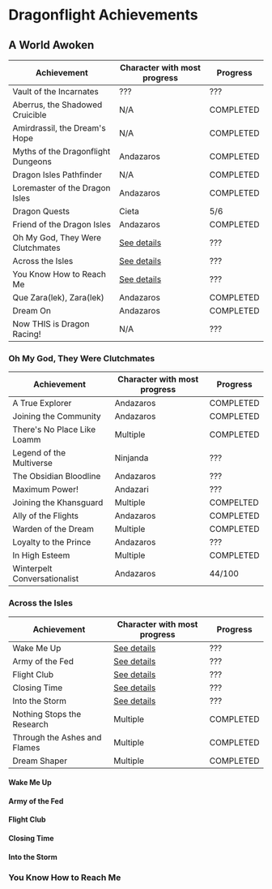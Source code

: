 # Dragonflight Achievements

## A World Awoken

| Achievement                        | Character with most progress                    | Progress  |
| ---------------------------------- | ----------------------------------------------- | --------- |
| Vault of the Incarnates            | ???                                             | ???       |
| Aberrus, the Shadowed Cruicible    | N/A                                             | COMPLETED |
| Amirdrassil, the Dream's Hope      | N/A                                             | COMPLETED |
| Myths of the Dragonflight Dungeons | Andazaros                                       | COMPLETED |
| Dragon Isles Pathfinder            | N/A                                             | COMPLETED |
| Loremaster of the Dragon Isles     | Andazaros                                       | COMPLETED |
| Dragon Quests                      | Cieta                                           | 5/6       |
| Friend of the Dragon Isles         | Andazaros                                       | COMPLETED |
| Oh My God, They Were Clutchmates   | [See details](#oh-my-god-they-were-clutchmates) | ???       |
| Across the Isles                   | [See details](#across-the-isles)                | ???       |
| You Know How to Reach Me           | [See details](#you-know-how-to-reach-me)        | ???       |
| Que Zara(lek), Zara(lek)           | Andazaros                                       | COMPLETED |
| Dream On                           | Andazaros                                       | COMPLETED |
| Now THIS is Dragon Racing!         | N/A                                             | ???       |

### Oh My God, They Were Clutchmates

| Achievement                  | Character with most progress | Progress  |
| ---------------------------- | ---------------------------- | --------- |
| A True Explorer              | Andazaros                    | COMPLETED |
| Joining the Community        | Andazaros                    | COMPLETED |
| There's No Place Like Loamm  | Multiple                     | COMPLETED |
| Legend of the Multiverse     | Ninjanda                     | ???       |
| The Obsidian Bloodline       | Andazaros                    | ???       |
| Maximum Power!               | Andazari                     | ???       |
| Joining the Khansguard       | Multiple                     | COMPELTED |
| Ally of the Flights          | Andazaros                    | COMPLETED |
| Warden of the Dream          | Multiple                     | COMPLETED |
| Loyalty to the Prince        | Andazaros                    | ???       |
| In High Esteem               | Multiple                     | COMPLETED |
| Winterpelt Conversationalist | Andazaros                    | 44/100    |

### Across the Isles

| Achievement                  | Character with most progress    | Progress  |
| ---------------------------- | ------------------------------- | --------- |
| Wake Me Up                   | [See details](#wake-me-up)      | ???       |
| Army of the Fed              | [See details](#army-of-the-fed) | ???       |
| Flight Club                  | [See details](#flight-club)     | ???       |
| Closing Time                 | [See details](#closing-time)    | ???       |
| Into the Storm               | [See details](#into-the-storm)  | ???       |
| Nothing Stops the Research   | Multiple                        | COMPLETED |
| Through the Ashes and Flames | Multiple                        | COMPLETED |
| Dream Shaper                 | Multiple                        | COMPLETED |

#### Wake Me Up

#### Army of the Fed

#### Flight Club

#### Closing Time

#### Into the Storm

### You Know How to Reach Me

